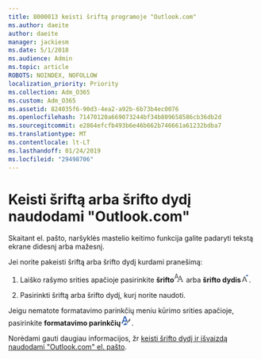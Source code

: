 ```yaml
---
title: 8000013 keisti šriftą programoje "Outlook.com"
ms.author: daeite
author: daeite
manager: jackiesm
ms.date: 5/1/2018
ms.audience: Admin
ms.topic: article
ROBOTS: NOINDEX, NOFOLLOW
localization_priority: Priority
ms.collection: Adm_O365
ms.custom: Adm_O365
ms.assetid: 824035f6-90d3-4ea2-a92b-6b73b4ec0076
ms.openlocfilehash: 71470120a669073244bf34b809658586cb36db2d
ms.sourcegitcommit: e2864efcfb493b6e46b662b746661a61232bdba7
ms.translationtype: MT
ms.contentlocale: lt-LT
ms.lasthandoff: 01/24/2019
ms.locfileid: "29498706"
---
```

# <a name="change-font-or-font-size-in-outlookcom"></a>Keisti šriftą arba šrifto dydį naudodami "Outlook.com"

Skaitant el. pašto, naršyklės mastelio keitimo funkcija galite padaryti tekstą ekrane didesnį arba mažesnį.
  
Jei norite pakeisti šriftą arba šrifto dydį kurdami pranešimą:
  
1. Laiško rašymo srities apačioje pasirinkite **šrifto**![šrifto](media/6d9372e0-cde5-49fc-a457-aafb62255163.png) arba **šrifto dydis**![The šrifto dydžio piktograma](media/9334f617-9593-4bd0-afb1-c53308ad7591.png).
    
2. Pasirinkti šriftą arba šrifto dydį, kurį norite naudoti.
    
Jeigu nematote formatavimo parinkčių meniu kūrimo srities apačioje, pasirinkite **formatavimo parinkčių**![The formatavimo parinkčių piktogramą](media/13103798-e3ea-4069-a7a0-63f8903c8c3a.png).
  
Norėdami gauti daugiau informacijos, žr [keisti šrifto dydį ir išvaizdą naudodami "Outlook.com" el. pašto](https://go.microsoft.com/fwlink/p/?linkid=873130).
  

